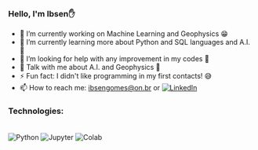 ### Hello, I'm Ibsen✋

- 🔭 I’m currently working on Machine Learning and Geophysics 😁
- 🌱 I’m currently learning more about Python and SQL languages and A.I. 🤩
- 🤔 I’m looking for help with any improvement in my codes 😬
- 💬 Talk with me about A.I. and Geophysics 🙂
- ⚡ Fun fact: I didn't like programming in my first contacts! 😅
- 📫 How to reach me: ibsengomes@on.br or [![LinkedIn](https://img.shields.io/badge/LinkedIn-0077B5?style=for-the-badge&logo=linkedin&logoColor=white)](https://www.linkedin.com/in/ibsen-pereira-da-silva-gomes-03954a153/)

### Technologies:
<div style="display: inline_block"><br/>
    <img align="center" alt="Python" src="https://img.shields.io/badge/Python-3776AB?style=for-the-badge&logo=python&logoColor=white" />
    <img align="center" alt="Jupyter" src="https://img.shields.io/badge/Made%20with-Jupyter-orange?style=for-the-badge&logo=Jupyter" />
    <img align="center" alt="Colab" src="https://img.shields.io/badge/Colab-F9AB00?style=for-the-badge&logo=googlecolab&color=525252" />

</div><br/>

